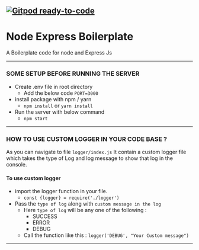 [![Gitpod ready-to-code](https://img.shields.io/badge/Gitpod-ready--to--code-blue?logo=gitpod)](https://gitpod.io/#https://github.com/webobite/nodeExpressBoilerplate)
----------
# Node Express Boilerplate
A Boilerplate code for node and Express Js

----------
### SOME SETUP BEFORE RUNNING THE SERVER

- Create .env file in root directory
	- Add the below code
			`PORT=3000`
- install package with npm / yarn
	- `npm install` or `yarn install`
- Run the server with below command
	- `npm start`
----------
### HOW TO USE CUSTOM LOGGER IN YOUR CODE BASE ?
As you can navigate to file `logger/index.js` It contain a custom logger file which takes the type of Log and log message to show that log in the console.

#### To use custom logger
- import the logger function in your file.
	- `const {logger} = require('./logger')`
- Pass the `type of log` along with `custom message in the log`
	- Here `type of log` will be any one of the following :
		- SUCCESS
		- ERROR
		- DEBUG
	- Call the function like this : `logger('DEBUG', "Your Custom message")`
----------

